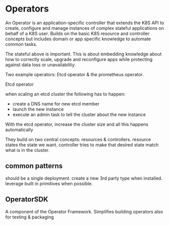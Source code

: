 # Operators

An Operator is an application-specific controller that extends the K8S API to create, configure and manage instances of complex stateful applications on behalf of a K8S user.
Builds on the basic K8S resource and controller concepts but includes domain or app specific knowledge to automate common tasks.

The stateful above is important.
This is about embedding knowledge about how to correctly scale, upgrade and reconfigure apps while protecting against data loss or unavailability.

Two example operators: Etcd operator & the prometheus operator.

Etcd operator

when scaling an etcd cluster the following has to happen:

* create a DNS name for new etcd member
* launch the new instance
* execute an admin task to tell the cluster about the new instance

With the etcd operator, increase the cluster size and all this happens automatically

They build on two central concepts: resources & controllers.
resource states the state we want.
controller tries to make that desired state match what is in the cluster.

## common patterns

should be a single deployment.
create a new 3rd party type when installed.
leverage built in primitives when possible.

## OperatorSDK

A component of the Operator Framework.
Simplifies building operators
also for testing & packaging
